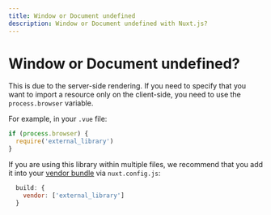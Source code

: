 ```yaml
---
title: Window or Document undefined
description: Window or Document undefined with Nuxt.js?
---
```


# Window or Document undefined?

This is due to the server-side rendering.
If you need to specify that you want to import a resource only on the client-side, you need to use the `process.browser` variable.

For example, in your `.vue` file:
```js
if (process.browser) {
  require('external_library')
}
```

If you are using this library within multiple files, we recommend that you add it into your [vendor bundle](/api/configuration-build#build-vendor) via `nuxt.config.js`:
```js
  build: {
    vendor: ['external_library']
  }
```
